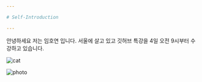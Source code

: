 ```yaml
---

# Self-Introduction

---
```




안녕하세요 저는 임호연 입니다. 
서울에 살고 있고 깃허브 특강을 4일 오전 9시부터 수강하고 있습니다. 


![cat](md-images/cat-8126624.jpg)

![photo](https://encrypted-tbn0.gstatic.com/images?q=tbn:ANd9GcT5wpGR32-QTFQ6R5R0WGe6uDSQT5qahTWVEw&usqp=CAU)



